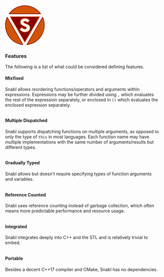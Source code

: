 ![Logo](logo.png?raw=true)

### Features
The following is a list of what could be considered defining features.

#### Mixfixed
Snabl allows reordering functions/operators and arguments within expressions. Expressions may be further divided using ```,``` which evaluates the rest of the expression separately, or enclosed in ```()``` which evaluates the enclosed expression separately.

```
```

#### Multiple Dispatched
Snabl supports dispatching functions on multiple arguments, as opposed to only the type of ```this``` in most languages. Each function name may have multiple implementations with the same number of arguments/results but different types.

```
```

#### Gradually Typed
Snabl allows but doesn't require specifying types of function arguments and variables.

```
```

#### Reference Counted
Snabl uses reference counting instead of garbage collection, which often means more predictable performance and resource usage.

```
```

#### Integrated
Snabl integrates deeply into C++ and the STL and is relatively trivial to embed.

```
```

#### Portable
Besides a decent C++17 compiler and CMake, Snabl has no dependencies.

```
```